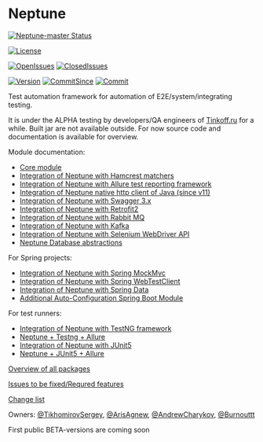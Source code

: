 # Neptune

[![Neptune-master Status](https://github.com/Tinkoff/neptune/workflows/gradle-ci/badge.svg)](https://github.com/TinkoffCreditSystems/neptune/actions)

[![License][license-badge]][license-link]

[![OpenIssues][openissues-badge]][openissues-link]
[![ClosedIssues][closedissues-badge]][closedissues-link]

[![Version][version-badge]][version-link]
[![CommitSince][commitsince-badge]][commitsince-link]
[![Commit][commit-badge]][commit-link]


[build-badge]: https://travis-ci.com/Tinkoff/neptune.svg?branch=master
[build-link]: https://travis-ci.com/Tinkoff/neptune

[version-badge]: https://img.shields.io/github/v/tag/Tinkoff/neptune?label=release
[version-link]: https://github.com/Tinkoff/neptune/releases

[commitsince-badge]: https://img.shields.io/github/commits-since/Tinkoff/neptune/0.12.1-ALPHA
[commitsince-link]: https://github.com/Tinkoff/neptune/compare/0.20.0-ALPHA...master

[commit-badge]: https://img.shields.io/github/last-commit/Tinkoff/neptune/master?color=blue
[commit-link]: https://github.com/Tinkoff/neptune/commits/master

[license-badge]: https://img.shields.io/github/license/Tinkoff/neptune?color=9cf
[license-link]: https://github.com/Tinkoff/neptune/blob/master/LICENSE

[reposize-badge]: https://img.shields.io/github/repo-size/Tinkoff/neptune?color=9cf

[openissues-badge]: https://img.shields.io/github/issues-raw/Tinkoff/neptune
[openissues-link]: https://github.com/Tinkoff/neptune/issues?q=is%3Aopen+is%3Aissue

[closedissues-badge]: https://img.shields.io/github/issues-closed-raw/Tinkoff/neptune
[closedissues-link]: https://github.com/Tinkoff/neptune/issues?q=is%3Aissue+is%3Aclosed

Test automation framework for automation of E2E/system/integrating testing.

It is under the ALPHA testing by developers/QA engineers of [Tinkoff.ru](https://www.tinkoff.ru/software/) for a while. Built jar are not available outside. For now source code and documentation is available for overview.

Module documentation:

- [Core module](core.api/README.md)
- [Integration of Neptune with Hamcrest matchers](check/README.md)
- [Integration of Neptune with Allure test reporting framework](allure.integration/README.md)
- [Integration of Neptune native http client of Java (since v11)](http.api/README.md)
- [Integration of Neptune with Swagger 3.x](neptune.swagger.codegen/README.md)
- [Integration of Neptune with Retrofit2](retrofit2/README.md)
- [Integration of Neptune with Rabbit MQ](rabbit.mq/README.MD)  
- [Integration of Neptune with Kafka](kafka/README.md)
- [Integration of Neptune with Selenium WebDriver API](selenium/README.md)
- [Neptune Database abstractions](database.abstractions/README.md)

For Spring projects:
- [Integration of Neptune with Spring MockMvc](spring.mock.mvc/README.md)
- [Integration of Neptune with Spring WebTestClient](spring.web.testclient/README.md)
- [Integration of Neptune with Spring Data](spring.data/README.md)
- [Additional Auto-Configuration Spring Boot Module](neptune-spring-boot-starter/README.md)

For test runners:
- [Integration of Neptune with TestNG framework](testng.integration/README.md)
- [Neptune + Testng + Allure](allure.testng.bridge/README.md)
- [Integration of Neptune with JUnit5](jupiter.integration/README.md)
- [Neptune + JUnit5 + Allure](allure.jupiter.bridge/README.md)

[Overview of all packages](https://tinkoff.github.io/neptune/overview-summary.html)

[Issues to be fixed/Requred features](https://github.com/Tinkoff/neptune/issues)

[Change list](https://github.com/Tinkoff/neptune/releases)

Owners: [@TikhomirovSergey](https://github.com/TikhomirovSergey), [@ArisAgnew](https://github.com/ArisAgnew), [@AndrewCharykov](https://github.com/AndrewCharykov), [@Burnouttt](https://github.com/Burnouttt)

First public BETA-versions are coming soon
